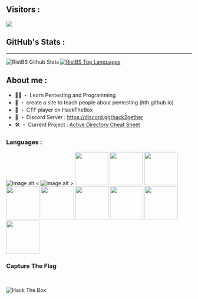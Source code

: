 ## Visitors :
<img src="https://profile-counter.glitch.me/RistBS/count.svg" /> 

## GitHub's Stats :
---
<img align="left" alt="RistBS Github Stats" src="https://github-readme-stats.vercel.app/api?username=RistBS&show_icons=true&hide_border=true" />

<a href="https://github.com/RistBS/github-readme-stats"><img alt="RistBS Top Languages" src="https://github-readme-stats.vercel.app/api/top-langs/?username=RistBS&langs_count=9&count_private=true&layout=compact&theme=react&hide_border=true&bg_color=0D1117" /></a>

## About me :
- 🏴‍☠️ ・ Learn Pentesting and Programming
- 📗 ・ create a site to teach people about pentesting (hth.github.io)
- 🚩 ・ CTF player on HackTheBox
- 🔌 ・ Discord Server : https://discord.gg/hack2gether
- 🛠️ ・ Current Project : [Active Directory Cheat Sheet](https://github.com/RistBS/Active-directory-Cheat-sheet)

### Languages :
![image alt <](https://media.discordapp.net/attachments/713142876241920000/936585233371889694/0b849c72f38362fe12072a4916660013.png)
![image alt >](https://media.discordapp.net/attachments/713142876241920000/936599429648121916/1643370061028.png)
<img src="https://media.discordapp.net/attachments/713142876241920000/936585233371889694/0b849c72f38362fe12072a4916660013.png" height="90px">
<img class="right" src="https://media.discordapp.net/attachments/713142876241920000/936599429648121916/1643370061028.png" height="90px">
<img src="https://media.discordapp.net/attachments/713142876241920000/936585233124446228/R_1.png?" height="90px">
<img src="https://media.discordapp.net/attachments/713142876241920000/936587781071859772/HTML_5.png" height="90px">
<img src="https://media.discordapp.net/attachments/713142876241920000/936584764129955860/css3-logo-png-transparent.png" height="90px">
<img src="https://media.discordapp.net/attachments/713142876241920000/936584944682168370/powershell.png" height="90px">
<img src="https://media.discordapp.net/attachments/713142876241920000/936599430176575488/1643370025933.png" height="90px">
<img src="https://media.discordapp.net/attachments/713142876241920000/936599429912346684/1643370048673.png" height="90px">
<img src="https://media.discordapp.net/attachments/713142876241920000/936585032393437205/1200px-Python-logo-notext.svg.png" height="90px">

### Capture The Flag
<br>
<p align=center>
  <div align=center>
   </div>
<img src="http://www.hackthebox.eu/badge/image/444714" alt="Hack The Box">
</p>

